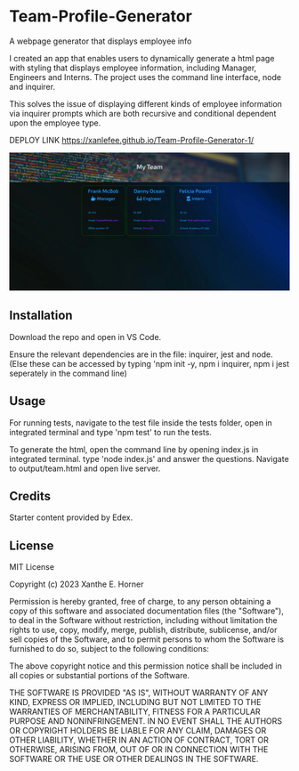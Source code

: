 # Team-Profile-Generator
A webpage generator that displays employee info


I created an app that enables users to dynamically generate a html page with styling that displays employee information, including Manager, Engineers and Interns. The project uses the command line interface, node and inquirer. 

This solves the issue of displaying different kinds of employee information via inquirer prompts which are both recursive and conditional dependent upon the employee type. 


DEPLOY LINK
https://xanlefee.github.io/Team-Profile-Generator-1/



<img src="assets/images/MyTeam.png" width="800" />



## Installation

Download the repo and open in VS Code. 

Ensure the relevant dependencies are in the file: inquirer, jest and node. (Else these can be accessed by typing 'npm init -y, npm i inquirer, npm i jest seperately in the command line)



## Usage 

For running tests, navigate to the test file inside the tests folder, open in integrated terminal and type 'npm test' to run the tests.

To generate the html, open the command line by opening index.js in integrated terminal. type 'node index.js' and answer the questions. Navigate to output/team.html and open live server.



## Credits

Starter content provided by Edex.


## License
MIT License

Copyright (c) 2023 Xanthe E. Horner

Permission is hereby granted, free of charge, to any person obtaining a copy
of this software and associated documentation files (the "Software"), to deal
in the Software without restriction, including without limitation the rights
to use, copy, modify, merge, publish, distribute, sublicense, and/or sell
copies of the Software, and to permit persons to whom the Software is
furnished to do so, subject to the following conditions:

The above copyright notice and this permission notice shall be included in all
copies or substantial portions of the Software.

THE SOFTWARE IS PROVIDED "AS IS", WITHOUT WARRANTY OF ANY KIND, EXPRESS OR
IMPLIED, INCLUDING BUT NOT LIMITED TO THE WARRANTIES OF MERCHANTABILITY,
FITNESS FOR A PARTICULAR PURPOSE AND NONINFRINGEMENT. IN NO EVENT SHALL THE
AUTHORS OR COPYRIGHT HOLDERS BE LIABLE FOR ANY CLAIM, DAMAGES OR OTHER
LIABILITY, WHETHER IN AN ACTION OF CONTRACT, TORT OR OTHERWISE, ARISING FROM,
OUT OF OR IN CONNECTION WITH THE SOFTWARE OR THE USE OR OTHER DEALINGS IN THE
SOFTWARE.


